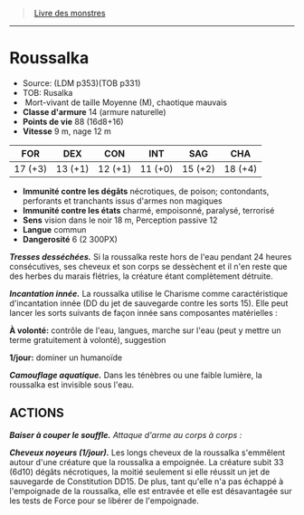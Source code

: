 ﻿> [Livre des monstres](tome_of_beasts.md)

---

# Roussalka

- Source: (LDM p353)(TOB p331)
- TOB: Rusalka
-  Mort-vivant de taille Moyenne (M), chaotique mauvais
- **Classe d'armure** 14 (armure naturelle)
- **Points de vie** 88 (16d8+16)
- **Vitesse** 9 m, nage 12 m

|FOR|DEX|CON|INT|SAG|CHA|
|---|---|---|---|---|---|
|17 (+3)|13 (+1)|12 (+1)|11 (+0)|15 (+2)|18 (+4)|

- **Immunité contre les dégâts** nécrotiques, de poison; contondants, perforants et tranchants issus d'armes non magiques
- **Immunité contre les états** charmé, empoisonné, paralysé, terrorisé
- **Sens** vision dans le noir 18 m, Perception passive 12
- **Langue** commun
- **Dangerosité** 6 (2 300PX)

**_Tresses desséchées._** Si la roussalka reste hors de l'eau pendant 24 heures consécutives, ses cheveux et son corps se dessèchent et il n'en reste que des herbes du marais flétries, la créature étant complètement détruite.

**_Incantation innée._** La roussalka utilise le Charisme comme caractéristique d'incantation innée (DD du jet de sauvegarde contre les sorts 15). Elle peut lancer les sorts suivants de façon innée sans composantes matérielles :

**À volonté:** contrôle de l'eau, langues, marche sur l'eau (peut y mettre un terme gratuitement à volonté), suggestion

**1/jour:** dominer un humanoïde

**_Camouflage aquatique._** Dans les ténèbres ou une faible lumière, la roussalka est invisible sous l'eau.

## ACTIONS

**_Baiser à couper le souffle._** _Attaque d'arme au corps à corps :_

**_Cheveux noyeurs (1/jour)._** Les longs cheveux de la roussalka s'emmêlent autour d'une créature que la roussalka a empoignée. La créature subit 33 (6d10) dégâts nécrotiques, la moitié seulement si elle réussit un jet de sauvegarde de Constitution DD15. De plus, tant qu'elle n'a pas échappé à l'empoignade de la roussalka, elle est entravée et elle est désavantagée sur les tests de Force pour se libérer de l'empoignade.

